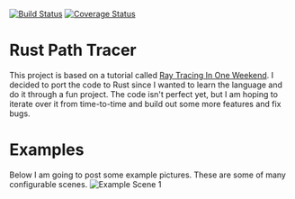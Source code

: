 [![Build Status](https://travis-ci.org/tstullich/rust-pt.svg?branch=master)](https://travis-ci.org/tstullich/rust-pt)
[![Coverage Status](https://coveralls.io/repos/github/tstullich/rust-pt/badge.svg?branch=master)](https://coveralls.io/github/tstullich/rust-pt?branch=master)

# Rust Path Tracer
This project is based on a tutorial called [Ray Tracing In One Weekend](https://in1weekend.blogspot.com/2016/01/ray-tracing-in-one-weekend.html).
I decided to port the code to Rust since I wanted to learn the language and do it through a fun project. The code isn't perfect yet, but
I am hoping to iterate over it from time-to-time and build out some more features and fix bugs.

# Examples
Below I am going to post some example pictures. These are some of many configurable scenes.
![Example Scene 1](https://i.imgur.com/MTrlL1I.jpg)
